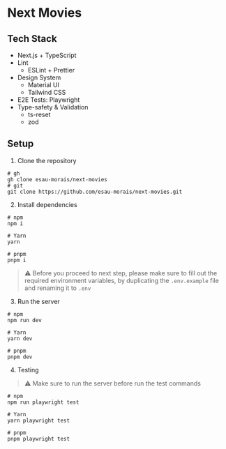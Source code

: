 # Next Movies

## Tech Stack 

- Next.js + TypeScript
- Lint
    - ESLint + Prettier
- Design System
    - Material UI
    - Tailwind CSS
- E2E Tests: Playwright
- Type-safety & Validation
    - ts-reset
    - zod

## Setup

1. Clone the repository

```
# gh
gh clone esau-morais/next-movies
# git
git clone https://github.com/esau-morais/next-movies.git
```

2. Install dependencies

```
# npm
npm i

# Yarn
yarn

# pnpm
pnpm i
```

> :warning: Before you proceed to next step,
> please make sure to fill out the required environment variables, 
> by duplicating the `.env.example` file and renaming it to `.env`

3. Run the server

```
# npm
npm run dev

# Yarn
yarn dev

# pnpm
pnpm dev
```

4. Testing

> :warning: Make sure to run the server before run the test commands

```
# npm
npm run playwright test

# Yarn
yarn playwright test

# pnpm
pnpm playwright test
```
